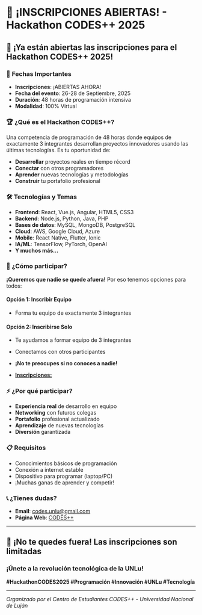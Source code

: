# 🚀 ¡INSCRIPCIONES ABIERTAS! - Hackathon CODES++ 2025

## 🎯 **¡Ya están abiertas las inscripciones para el Hackathon CODES++ 2025!**

### 📅 **Fechas Importantes**
- **Inscripciones**: ¡ABIERTAS AHORA!
- **Fecha del evento**: 26-28 de Septiembre, 2025
- **Duración**: 48 horas de programación intensiva
- **Modalidad**: 100% Virtual

### 🏆 **¿Qué es el Hackathon CODES++?**
Una competencia de programación de 48 horas donde equipos de exactamente 3 integrantes desarrollan proyectos innovadores usando las últimas tecnologías. Es tu oportunidad de:

- **Desarrollar** proyectos reales en tiempo récord
- **Conectar** con otros programadores
- **Aprender** nuevas tecnologías y metodologías
- **Construir** tu portafolio profesional

### 🛠️ **Tecnologías y Temas**
- **Frontend**: React, Vue.js, Angular, HTML5, CSS3
- **Backend**: Node.js, Python, Java, PHP
- **Bases de datos**: MySQL, MongoDB, PostgreSQL
- **Cloud**: AWS, Google Cloud, Azure
- **Mobile**: React Native, Flutter, Ionic
- **IA/ML**: TensorFlow, PyTorch, OpenAI
- **Y muchos más...**

### 👥 **¿Cómo participar?**

**¡Queremos que nadie se quede afuera!** Por eso tenemos opciones para todos:

#### **Opción 1: Inscribir Equipo** 
- Forma tu equipo de exactamente 3 integrantes

#### **Opción 2: Inscribirse Solo**
- Te ayudamos a formar equipo de 3 integrantes
- Conectamos con otros participantes
- **¡No te preocupes si no conoces a nadie!**

- [**Inscripciones:**](https://codes-unlu.github.io/Web-Codes/)


### ⚡ **¿Por qué participar?**
- **Experiencia real** de desarrollo en equipo
- **Networking** con futuros colegas
- **Portafolio** profesional actualizado
- **Aprendizaje** de nuevas tecnologías
- **Diversión** garantizada

### 📋 **Requisitos**
- Conocimientos básicos de programación
- Conexión a internet estable
- Dispositivo para programar (laptop/PC)
- ¡Muchas ganas de aprender y competir!


### 📞 **¿Tienes dudas?**
- **Email**: codes.unlu@gmail.com
- **Página Web**: [CODES++](https://codes-unlu.github.io/Web-Codes/)

---

## 🎯 **¡No te quedes fuera! Las inscripciones son limitadas**

### **¡Únete a la revolución tecnológica de la UNLu!**

**#HackathonCODES2025 #Programación #Innovación #UNLu #Tecnología**

---

*Organizado por el Centro de Estudiantes CODES++ - Universidad Nacional de Luján*
